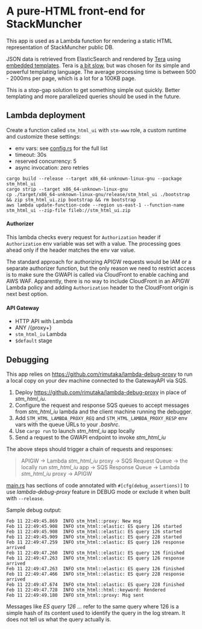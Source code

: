 # A pure-HTML front-end for StackMuncher

This app is used as a Lambda function for rendering a static HTML representation of StackMuncher public DB.

JSON data is retrieved from ElasticSearch and rendered by [Tera](https://tera.netlify.app/docs/) using [embedded templates](https://crates.io/crates/rust-embed). Tera is [a bit slow](https://github.com/djc/template-benchmarks-rs), but was chosen for its simple and powerful templating language. The average processing time is between 500 - 2000ms per page, which is a lot for a 100KB page.

This is a stop-gap solution to get something simple out quickly. Better templating and more parallelized queries should be used in the future.

## Lambda deployment

Create a function called `stm_html_ui` with `stm-www` role, a custom runtime and customize these settings:
* env vars: see [config.rs](./src/config.rs) for the full list
* timeout: 30s
* reserved concurrency: 5
* async invocation: zero retries

```
cargo build --release --target x86_64-unknown-linux-gnu --package stm_html_ui
cargo strip --target x86_64-unknown-linux-gnu
cp ./target/x86_64-unknown-linux-gnu/release/stm_html_ui ./bootstrap && zip stm_html_ui.zip bootstrap && rm bootstrap
aws lambda update-function-code --region us-east-1 --function-name stm_html_ui --zip-file fileb://stm_html_ui.zip
```

#### Authorizer

This lambda checks every request for `Authorization` header if `Authorization` env variable was set with a value. The processing goes ahead only if the header matches the env var value.

The standard approach for authorizing APIGW requests would be IAM or a separate authorizer function, but the only reason we need to restrict access is to make sure the GWAPI is called via CloudFront to enable caching and AWS WAF. Apparently, there is no way to include CloudFront in an APIGW Lambda policy and adding `Authorization` header to the CloudFront origin is next best option.

#### API Gateway

* HTTP API with Lambda
* ANY /{proxy+}
* `stm_html_iu` Lambda
* `$default` stage

## Debugging

This app relies on https://github.com/rimutaka/lambda-debug-proxy to run a local copy on your dev machine connected to the GatewayAPI via SQS.

1. Deploy https://github.com/rimutaka/lambda-debug-proxy in place of *stm_html_iu*.
2. Configure the request and response SQS queues to accept messages from *stm_html_iu* lambda and the client machine running the debugger.
3. Add `STM_HTML_LAMBDA_PROXY_REQ` and `STM_HTML_LAMBDA_PROXY_RESP` env vars with the queue URLs to your *.bashrc*.
4. Use `cargo run` to launch *stm_html_iu* app locally
5. Send a request to the GWAPI endpoint to invoke *stm_html_iu* 

The above steps should trigger a chain of requests and responses: 
> APIGW -> Lambda *stm_html_iu* proxy -> SQS Request Queue -> the locally run *stm_html_iu* app -> SQS Response Queue -> Lambda *stm_html_iu* proxy -> APIGW

[main.rs](./src/main.rs) has sections of code annotated with `#[cfg(debug_assertions)]` to use *lambda-debug-proxy* feature in DEBUG mode or exclude it when built with `--release`.

Sample debug output:

```
Feb 11 22:49:45.869  INFO stm_html::proxy: New msg
Feb 11 22:49:45.908  INFO stm_html::elastic: ES query 126 started
Feb 11 22:49:45.908  INFO stm_html::elastic: ES query 126 started
Feb 11 22:49:45.909  INFO stm_html::elastic: ES query 228 started
Feb 11 22:49:47.259  INFO stm_html::elastic: ES query 126 response arrived
Feb 11 22:49:47.260  INFO stm_html::elastic: ES query 126 finished
Feb 11 22:49:47.263  INFO stm_html::elastic: ES query 126 response arrived
Feb 11 22:49:47.263  INFO stm_html::elastic: ES query 126 finished
Feb 11 22:49:47.466  INFO stm_html::elastic: ES query 228 response arrived
Feb 11 22:49:47.674  INFO stm_html::elastic: ES query 228 finished
Feb 11 22:49:47.728  INFO stm_html::html::keyword: Rendered
Feb 11 22:49:49.180  INFO stm_html::proxy: Msg sent
```

Messages like *ES query 126 ...* refer to the same query where 126 is a simple hash of its content used to identify the query in the log stream. It does not tell us what the query actually is. 